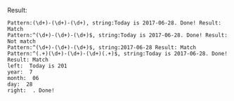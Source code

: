  Result:
    
    Pattern:(\d+)-(\d+)-(\d+), string:Today is 2017-06-28. Done! Result: Match
    Pattern:^(\d+)-(\d+)-(\d+)$, string:Today is 2017-06-28. Done! Result: Not match
    Pattern:^(\d+)-(\d+)-(\d+)$, string:2017-06-28 Result: Match
    Pattern:^(.+)(\d+)-(\d+)-(\d+)(.+)$, string:Today is 2017-06-28. Done! Result: Match
    left:  Today is 201
    year:  7
    month:  06
    day:  28
    right:  . Done!